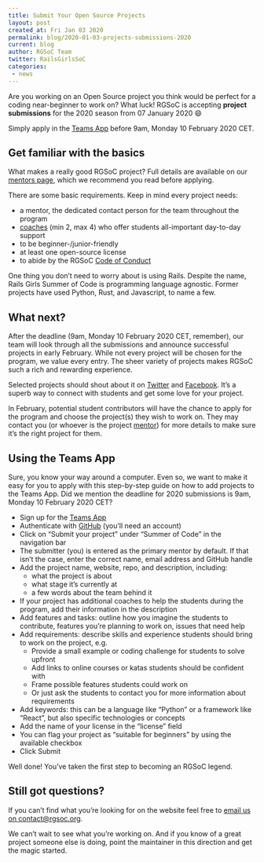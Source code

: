 ```yaml
---
title: Submit Your Open Source Projects
layout: post
created_at: Fri Jan 03 2020
permalink: blog/2020-01-03-projects-submissions-2020
current: blog
author: RGSoC Team
twitter: RailsGirlsSoC
categories:
 - news
---
```


Are you working on an Open Source project you think would be perfect for a coding near-beginner to work on? What luck! RGSoC is accepting **project submissions** for the 2020 season from 07 January 2020 😄

Simply apply in the [Teams App](https://teams.railsgirlssummerofcode.org/) before 9am, Monday 10 February 2020 CET.

## Get familiar with the basics

What makes a really good RGSoC project? Full details are available on our [mentors page](https://railsgirlssummerofcode.org/guide/projects/), which we recommend you read before applying.

There are some basic requirements. Keep in mind every project needs:
* a mentor, the dedicated contact person for the team throughout the program
* [coaches](https://railsgirlssummerofcode.org/guide/coaching/) (min 2, max 4) who offer students all-important day-to-day support
* to be beginner-/junior-friendly
* at least one open-source license
* to abide by the RGSoC [Code of Conduct](https://railsgirlssummerofcode.org/about/code-of-conduct/)

One thing you don’t need to worry about is using Rails. Despite the name, Rails Girls Summer of Code is programming language agnostic. Former projects have used Python, Rust, and Javascript, to name a few.

## What next?

After the deadline (9am, Monday 10 February 2020 CET, remember), our team will look through all the submissions and announce successful projects in early February. While not every project will be chosen for the program, we value every entry. The sheer variety of projects makes RGSoC such a rich and rewarding experience.

Selected projects should shout about it on [Twitter](https://twitter.com/RailsGirlsSoC) and [Facebook](https://www.facebook.com/Rails-Girls-Summer-of-Code-620914904656191/). It’s a superb way to connect with students and get some love for your project.

In February, potential student contributors will have the chance to apply for the program and choose the project(s) they wish to work on. They may contact you (or whoever is the project [mentor](https://railsgirlssummerofcode.org/guide/projects/)) for more details to make sure it’s the right project for them.

## Using the Teams App

Sure, you know your way around a computer. Even so, we want to make it easy for you to apply with this step-by-step guide on how to add projects to the Teams App. Did we mention the deadline for 2020 submissions is 9am, Monday 10 February 2020 CET?

* Sign up for the [Teams App](https://teams.railsgirlssummerofcode.org/)
* Authenticate with [GitHub](https://github.com/) (you’ll need an account)
* Click on “Submit your project” under “Summer of Code” in the navigation bar
* The submitter (you) is entered as the primary mentor by default. If that isn’t the case, enter the correct name, email address and GitHub handle
* Add the project name, website, repo, and description, including:
  * what the project is about
  * what stage it’s currently at
  * a few words about the team behind it
* If your project has additional coaches to help the students during the program, add their information in the description
* Add features and tasks: outline how you imagine the students to contribute, features you’re planning to work on, issues that need help
* Add requirements: describe skills and experience students should bring to work on the project, e.g.
  * Provide a small example or coding challenge for students to solve upfront
  * Add links to online courses or katas students should be confident with
  * Frame possible features students could work on
  * Or just ask the students to contact you for more information about requirements
* Add keywords: this can be a language like “Python” or a framework like “React”, but also specific technologies or concepts
* Add the name of your license in the “license” field
* You can flag your project as “suitable for beginners” by using the available checkbox
* Click Submit

Well done! You’ve taken the first step to becoming an RGSoC legend.

## Still got questions?

If you can’t find what you’re looking for on the website feel free to [email us on contact@rgsoc.org](mailto:contact@rgsoc.org).

We can’t wait to see what you’re working on. And if you know of a great project someone else is doing, point the maintainer in this direction and get the magic started.
